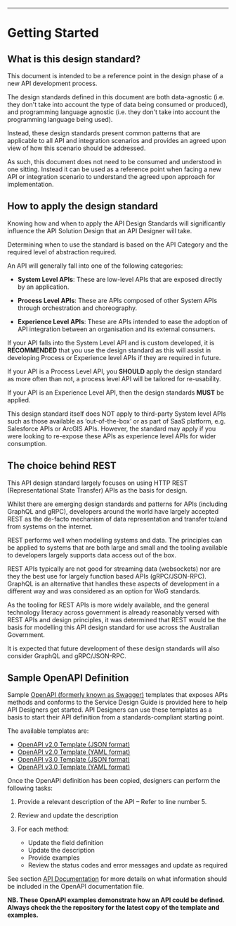______________________________________________________________________________
# Getting Started

## What is this design standard?

This document is intended to be a reference point in the design phase of a new API development process.

The design standards defined in this document are both data-agnostic (i.e. they don't take into account the type of data being consumed or produced), and programming language agnostic (i.e. they don't take into account the programming language being used).

Instead, these design standards present common patterns that are applicable to all API and integration scenarios and provides an agreed upon view of how this scenario should be addressed.

As such, this document does not need to be consumed and understood in one sitting.  Instead it can be used as a reference point when facing a new API or integration scenario to understand the agreed upon approach for implementation.

## How to apply the design standard

Knowing how and when to apply the API Design Standards will significantly influence the API Solution Design that an API Designer will take.  

Determining when to use the standard is based on the API Category and the required level of abstraction required. 

An API will generally fall into one of the following categories:

- **System Level APIs**: These are low-level APIs that are exposed directly by an application.

- **Process Level APIs**: These are APIs composed of other System APIs through orchestration and choreography.

- **Experience Level APIs**: These are APIs intended to ease the adoption of API integration between an organisation and its external consumers. 

If your API falls into the System Level API and is custom developed, it is **RECOMMENDED** that you use the design standard as this will assist in developing Process or Experience level APIs if they are required in future.

If your API is a Process Level API, you **SHOULD** apply the design standard as more often than not, a process level API will be tailored for re-usability. 

If your API is an Experience Level API, then the design standards **MUST** be applied.

This design standard itself does NOT apply to third-party System level APIs such as those available as ‘out-of-the-box’ or as part of SaaS platform, e.g. Salesforce APIs or ArcGIS APIs.  However, the standard may apply if you were looking to re-expose these APIs as experience level APIs for wider consumption.

## The choice behind REST

This API design standard largely focuses on using HTTP REST (Representational State Transfer) APIs as the basis for design. 

Whilst there are emerging design standards and patterns for APIs (including GraphQL and gRPC), developers around the world have largely accepted REST as the de-facto mechanism of data representation and transfer to/and from systems on the internet.

REST performs well when modelling systems and data. The principles can be applied to systems that are both large and small and the tooling available to developers largely supports data access out of the box.

REST APIs typically are not good for streaming data (websockets) nor are they the best use for largely function based APIs (gRPC/JSON-RPC).  GraphQL is an alternative that handles these aspects of development in a different way and was considered as an option for WoG standards.

As the tooling for REST APIs is more widely available, and the general technology literacy across government is already reasonably versed with REST APIs and design principles, it was determined that REST would be the basis for modelling this API design standard for use across the Australian Government.

It is expected that future development of these design standards will also consider GraphQL and gRPC/JSON-RPC.

## Sample OpenAPI Definition

Sample [OpenAPI (formerly known as Swagger)](https://github.com/OAI/OpenAPI-Specification) templates that exposes APIs methods and conforms to the Service Design Guide is provided here to help API Designers get started. API Designers can use these templates as a basis to start their API definition from a standards-compliant starting point.

The available templates are:

- [OpenAPI v2.0 Template (JSON format)](open-api-templates/v2.0/api-example-swagger-v1.4.json)
- [OpenAPI v2.0 Template (YAML format)](open-api-templates/v2.0/api-example-swagger-v1.4.yml)
- [OpenAPI v3.0 Template (JSON format)](open-api-templates/v3.0/api-example-swagger-v1.4.json)
- [OpenAPI v3.0 Template (YAML format)](open-api-templates/v3.0/api-example-swagger-v1.4.yml)

Once the OpenAPI definition has been copied, designers can perform the following tasks:

1. Provide a relevant description of the API – Refer to line number 5.
2. Review and update the description
3. For each method:

    - Update the field definition
    - Update the description
    - Provide examples
    - Review the status codes and error messages and update as required

See section [API Documentation](wog-api-requirements.html#api-documentation) for more details on what information should be included in the OpenAPI documentation file.

**NB. These OpenAPI examples demonstrate how an API could be defined. Always check the the repository for the latest copy of the template and examples.**